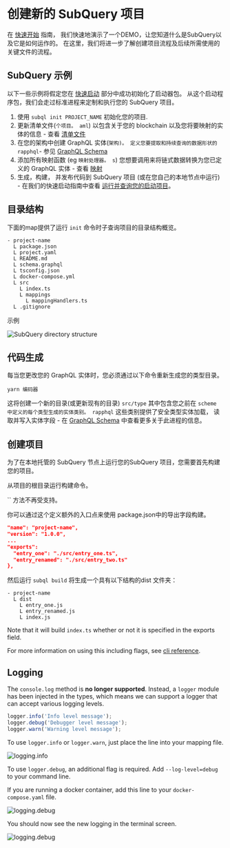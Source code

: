 # 创建新的 SubQuery 项目

在 [快速开始](/quickstart/quickstart.md) 指南， 我们快速地演示了一个DEMO，让您知道什么是SubQuery以及它是如何运作的。 在这里，我们将进一步了解创建项目流程及后续所需使用的关键文件的流程。

## SubQuery 示例

以下一些示例将假定您在 [快速启动](../quickstart/quickstart.md) 部分中成功初始化了启动器包。 从这个启动程序包，我们会走过标准进程来定制和执行您的 SubQuery 项目。

1. 使用 `subql init PROJECT_NAME` 初始化您的项目.
2. 更新清单文件(`个项目。 aml`) 以包含关于您的 blockchain 以及您将要映射的实体的信息 - 查看 [清单文件](./manifest.md)
3. 在您的架构中创建 GraphQL 实体(`架构)。 定义您要提取和持续查询的数据形状的 rapphql`- 参见 [GraphQL Schema](./graphql.md)
4. 添加所有映射函数 (eg `映射处理器。 s`) 您想要调用来将链式数据转换为您已定义的 GraphQL 实体 - 查看 [映射](./mapping.md)
5. 生成，构建， 并发布代码到 SubQuery 项目 (或在您自己的本地节点中运行) - 在我们的快速启动指南中查看 [运行并查询您的启动项目](./quickstart.md#running-and-querying-your-starter-project)。

## 目录结构

下面的map提供了运行 `init` 命令时子查询项目的目录结构概览。

```
- project-name
  L package.json
  L project.yaml
  L README.md
  L schema.graphql
  L tsconfig.json
  L docker-compose.yml
  L src
    L index.ts
    L mappings
      L mappingHandlers.ts
  L .gitignore
```

示例

![SubQuery directory structure](/assets/img/subQuery_directory_stucture.png)

## 代码生成

每当您更改您的 GraphQL 实体时，您必须通过以下命令重新生成您的类型目录。

```
yarn 编码器
```

这将创建一个新的目录(或更新现有的目录) `src/type` 其中包含您之前在 `scheme 中定义的每个类型生成的实体类别。 rapphql` 这些类别提供了安全类型实体加载， 读取并写入实体字段 - 在 [GraphQL Schema](./graphql.md) 中查看更多关于此进程的信息。

## 创建项目

为了在本地托管的 SubQuery 节点上运行您的SubQuery 项目，您需要首先构建您的项目。

从项目的根目录运行构建命令。

<CodeGroup> `` 方法不再受支持。

你可以通过这个定义额外的入口点来使用 package.json中的导出字段构建。

```json
"name": "project-name",
"version": "1.0.0",
...
"exports":
  "entry_one": "./src/entry_one.ts",
  "entry_renamed": "./src/entry_two.ts"
},
```

然后运行 `subql build` 将生成一个具有以下结构的dist 文件夹：

```
- project-name
  L dist
    L entry_one.js
    L entry_renamed.js
    L index.js 
```

Note that it will build `index.ts` whether or not it is specified in the exports field.

For more information on using this including flags, see [cli reference](https://doc.subquery.network/references/references/#build).

## Logging

The `console.log` method is **no longer supported**. Instead, a `logger` module has been injected in the types, which means we can support a logger that can accept various logging levels.

```typescript
logger.info('Info level message');
logger.debug('Debugger level message');
logger.warn('Warning level message');
```

To use `logger.info` or `logger.warn`, just place the line into your mapping file.

![logging.info](/assets/img/logging_info.png)

To use `logger.debug`, an additional flag is required. Add `--log-level=debug` to your command line.

If you are running a docker container, add this line to your `docker-compose.yaml` file.

![logging.debug](/assets/img/logging_debug.png)

You should now see the new logging in the terminal screen.

![logging.debug](/assets/img/subquery_logging.png)
